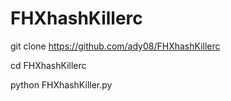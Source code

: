 # FHXhashKillerc

git clone https://github.com/ady08/FHXhashKillerc

cd FHXhashKillerc

python FHXhashKiller.py
